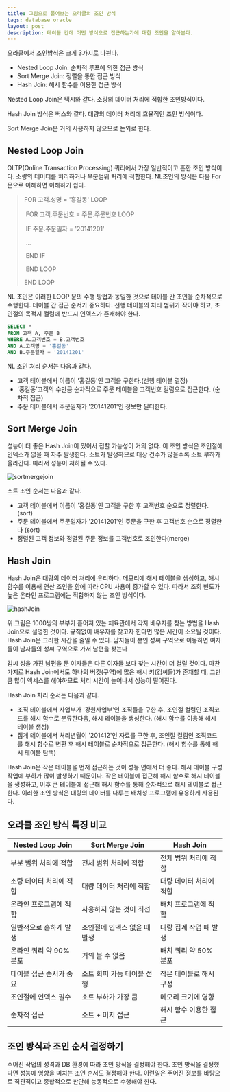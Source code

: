 ```yaml
---
title: 그림으로 풀어보는 오라클의 조인 방식
tags: database oracle
layout: post
description: 테이블 간에 어떤 방식으로 접근하는가에 대한 조인을 알아본다.
---
```


오라클에서 조인방식은 크게 3가지로 나뉜다.

- Nested Loop Join: 순차적 루프에 의한 접근 방식
- Sort Merge Join: 정렬을 통한 접근 방식
- Hash Join: 해시 함수를 이용한 접근 방식

Nested Loop Join은 택시와 같다. 소량의 데이터 처리에 적합한 조인방식이다.

Hash Join 방식은 버스와 같다. 대량의 데이터 처리에 효율적인 조인 방식이다.

Sort Merge Join은 거의 사용하지 않으므로 논외로 한다.

## Nested Loop Join

OLTP(Online Transaction Processing) 쿼리에서 가장 일반적이고 흔한 조인 방식이다. 소량의 데이터를 처리하거나 부분범위 처리에 적합한다. NL조인의 방식은 다음 For문으로 이해하면 이해하기 쉽다.

>FOR 고객.성명 = '홍길동' LOOP
>
>​    FOR 고객.주문번호 = 주문.주문번호 LOOP
>
>​        IF 주문.주문일자 = '20141201'
>
>​            ...
>
>​        END IF
>
>​    END LOOP
>
>END LOOP

NL 조인은 이러한 LOOP 문의 수행 방법과 동일한 것으로 테이블 간 조인을 순차적으로 수행한다. 테이블 간 접근 순서가 중요하다. 선행 테이블의 처리 범위가 작아야 하고, 조인절의 목적지 컬럼에 반드시 인덱스가 존재해야 한다.

```sql
SELECT *
FROM 고객 A, 주문 B
WHERE A.고객번호 = B.고객번호
AND A.고객명 = '홍길동'
AND B.주문일자 = '20141201'
```

NL 조인 처리 순서는 다음과 같다.

- 고객 테이블에서 이름이 '홍길동'인 고객을 구한다.(선행 테이블 결정)
- '홍길동'고객의 수만큼 순차적으로 주문 테이블을 고객번호 컬럼으로 접근한다. (순차적 접근)
- 주문 테이블에서 주문일자가 '20141201'인 정보만 필터한다.

## Sort Merge Join

성능이 더 좋은 Hash Join이 있어서 접할 가능성이 거의 없다. 이 조인 방식은 조인절에 인덱스가 없을 때 자주 발생한다. 소트가 발생하므로 대상 건수가 많을수록 소트 부하가 올라간다. 따라서 성능이 저하될 수 있다.

![sortmergejoin](https://user-images.githubusercontent.com/37204770/182624942-c1aee57b-21df-4549-8ecd-313c87a8975d.png)

소트 조인 순서는 다음과 같다.

- 고객 테이블에서 이름이 '홍길동'인 고객을 구한 후 고객번호 순으로 정렬한다. (sort)
- 주문 테이블에서 주문일자가 '20141201'인 주문을 구한 후 고객번호 순으로 정렬한다 (sort)
- 정렬된 고객 정보와 정렬된 주문 정보를 고객번호로 조인한다(merge)

## Hash Join

Hash Join은 대량의 데이터 처리에 유리하다. 메모리에 해시 테이블을 생성하고, 해시 함수를 이용해 연산 조인을 함에 따라 CPU 사용이 증가할 수 있다. 따라서 조회 빈도가 높은 온라인 프로그램에는 적합하지 않는 조인 방식이다.

![hashJoin](https://user-images.githubusercontent.com/37204770/182628359-b4a86c6c-6bfa-4fdb-88f2-8c6c38de5ad0.png)

위 그림은 1000쌍의 부부가 흩어져 있는 체육관에서 각자 배우자를 찾는 방법을 Hash Join으로 설명한 것이다. 규칙없이 배우자를 찾고자 한다면 많은 시간이 소요될 것이다. Hash Join은 그러한 시간을 줄일 수 있다. 남자들이 본인 성씨 구역으로 이동하면 여자들이 남자들의 성씨 구역으로 가서 남편을 찾는다

김씨 성을 가진 남편을 둔 여자들은 다른 여자들 보다 찾는 시간이 더 걸릴 것이다. 마찬가지로 Hash Join에서도 하나의 버킷(구역)에 많은 해시 키(김씨들)가 존재할 때, 그만큼 많이 액세스를 해야하므로 처리 시간이 늘어나서 성능이 떨어진다.

Hash Join 처리 순서는 다음과 같다.

- 조직 테이블에서 사업부가 '강원사업부'인 조직들을 구한 후, 조인절 컬럼인 조직코드를 해시 함수로 분류한다음, 해시 테이블을 생성한다. (해시 함수를 이용해 해시 테이블 생성)
- 집계 테이블에서 처리년월이 '201412'인 자료를 구한 후, 조인절 컬럼인 조직코드를 해시 함수로 변환 후 해시 테이블로 순차적으로 접근한다. (해시 함수를 통해 해시 테이블 탐색)

Hash Join은 작은 테이블을 먼저 접근하는 것이 성능 면에서 더 좋다. 해시 테이블 구성 작업에 부하가 많이 발생하기 때문이다. 작은 테이블에 접근해 해시 함수로 해시 테이블을 생성하고, 이후 큰 테이블에 접근해 해시 함수를 통해 순차적으로 해시 테이블로 접근한다. 이러한 조인 방식은 대량의 데이터를 다루는 배치성 프로그램에 유용하게 사용된다.

## 오라클 조인 방식 특징 비교

| Nested Loop Join | Sort Merge Join  | Hash Join      |
| ---------------- | ---------------- | -------------- |
| 부분 범위 처리에 적합     | 전체 범위 처리에 적합     | 전체 범위 처리에 적합   |
| 소량 데이터 처리에 적합    | 대량 데이터 처리에 적합    | 대량 데이터 처리에 적합  |
| 온라인 프로그램에 적합     | 사용하지 않는 것이 최선    | 배치 프로그램에 적합    |
| 일반적으로 흔하게 발생     | 조인절에 인덱스 없을 때 발생 | 대량 집계 작업 때 발생  |
| 온라인 쿼리 약 90% 분포  | 거의 볼 수 없음        | 배치 쿼리 약 50% 분포 |
| 테이블 접근 순서가 중요    | 소트 회피 가능 테이블 선행  | 작은 테이블로 해시 구성  |
| 조인절에 인덱스 필수      | 소트 부하가 가장 큼      | 메모리 크기에 영향     |
| 순차적 접근           | 소트 + 머지 접근       | 해시 함수 이용한 접근   |

## 조인 방식과 조인 순서 결정하기

주어진 작업의 성격과 DB 환경에 따라 조인 방식을 결정해야 한다. 조인 방식을 결정했다면 성능에 영향을 미치는 조인 순서도 결정해야 한다. 이런일은 주어진 정보를 바탕으로 직관적이고 종합적으로 판단해 능동적으로 수행해야 한다.